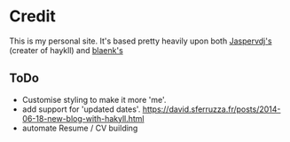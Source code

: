 # Credit #

This is my personal site.
It's based pretty heavily upon both [Jaspervdj's](https://github.com/jaspervdj/jaspervdj) (creater of haykll) and [blaenk's](https://github.com/blaenk/blaenk.github.io)

## ToDo ##
- Customise styling to make it more 'me'.
- add support for 'updated dates'. <https://david.sferruzza.fr/posts/2014-06-18-new-blog-with-hakyll.html>
- automate Resume / CV building
